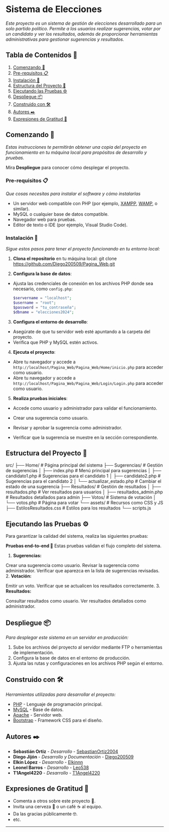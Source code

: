 # Sistema de Elecciones

_Este proyecto es un sistema de gestión de elecciones desarrollado para un solo partido político. Permite a los usuarios realizar sugerencias, votar por un candidato y ver los resultados, además de proporcionar herramientas administrativas para gestionar sugerencias y resultados._
## Tabla de Contenidos 📑
1. [Comenzando 🚀](#comenzando-🚀)
2. [Pre-requisitos 📋](#pre-requisitos-📋)
3. [Instalación 🔧](#instalación-🔧)
4. [Estructura del Proyecto 📂](#estructura-del-proyecto-📂)
5. [Ejecutando las Pruebas ⚙️](#ejecutando-las-pruebas-⚙️)
6. [Despliegue 📦](#despliegue-📦)
7. [Construido con 🛠️](#construido-con-🛠️)
9. [Autores ✒️](#autores-✒️)
10. [Expresiones de Gratitud 🎁](#expresiones-de-gratitud-🎁)

## Comenzando 🚀

_Estas instrucciones te permitirán obtener una copia del proyecto en funcionamiento en tu máquina local para propósitos de desarrollo y pruebas._

Mira **Despliegue** para conocer cómo desplegar el proyecto.

### Pre-requisitos 📋

_Que cosas necesitas para instalar el software y cómo instalarlas_

- Un servidor web compatible con PHP (por ejemplo, [XAMPP](https://www.apachefriends.org/), [WAMP](https://www.wampserver.com/), o similar).
- MySQL o cualquier base de datos compatible.
- Navegador web para pruebas.
- Editor de texto o IDE (por ejemplo, Visual Studio Code).


### Instalación 🔧

_Sigue estos pasos para tener el proyecto funcionando en tu entorno local:_

1. **Clona el repositorio** en tu máquina local: git clone https://github.com/Diego200509/Pagina_Web.git


2. **Configura la base de datos**:
- Ajusta las credenciales de conexión en los archivos PHP donde sea necesario, como `config.php`:
  ```php
  $servername = "localhost";
  $username = "root";
  $password = "tu_contraseña";
  $dbname = "elecciones2024";
  ```

3. **Configura el entorno de desarrollo**:
- Asegúrate de que tu servidor web esté apuntando a la carpeta del proyecto.
- Verifica que PHP y MySQL estén activos.

4. **Ejecuta el proyecto**:
- Abre tu navegador y accede a `http://localhost/Pagina_Web/Pagina_Web/Home/inicio.php` para acceder como usuario.
- Abre tu navegador y accede a `http://localhost/Pagina_Web/Pagina_Web/Login/Login.php` para acceder como usuario. 

5. **Realiza pruebas iniciales**:
- Accede como usuario y administrador para validar el funcionamiento.

- Crear una sugerencia como usuario.
- Revisar y aprobar la sugerencia como administrador.
- Verificar que la sugerencia se muestre en la sección correspondiente.

## Estructura del Proyecto 📂
src/
├── Home/                # Página principal del sistema
├── Sugerencias/         # Gestión de sugerencias
│   ├── index.php        # Menú principal para sugerencias
│   ├── candidato1.php   # Sugerencias para el candidato 1
│   ├── candidato2.php   # Sugerencias para el candidato 2
│   └── actualizar_estado.php # Cambiar el estado de una sugerencia
├── Resultados/          # Gestión de resultados
│   ├── resultados.php   # Ver resultados para usuarios
│   ├── resultados_admin.php # Resultados detallados para admin
├── Votos/               # Sistema de votación
│   └── votos.php        # Página para votar
└── assets/              # Recursos como CSS y JS
    ├── EstilosResultados.css # Estilos para los resultados
    └── scripts.js


## Ejecutando las Pruebas ⚙️

Para garantizar la calidad del sistema, realiza las siguientes pruebas:

**Pruebas end-to-end 🔩**
Estas pruebas validan el flujo completo del sistema.

1. **Sugerencias:**

Crear una sugerencia como usuario.
Revisar la sugerencia como administrador.
Verificar que aparezca en la lista de sugerencias revisadas.
2. **Votación:**

Emitir un voto.
Verificar que se actualicen los resultados correctamente.
3. **Resultados:**

Consultar resultados como usuario.
Ver resultados detallados como administrador.

## Despliegue 📦

_Para desplegar este sistema en un servidor en producción:_

1. Sube los archivos del proyecto al servidor mediante FTP o herramientas de implementación.
2. Configura la base de datos en el entorno de producción.
3. Ajusta las rutas y configuraciones en los archivos PHP según el entorno.

## Construido con 🛠️

_Herramientas utilizadas para desarrollar el proyecto:_

* [PHP](https://www.php.net/) - Lenguaje de programación principal.
* [MySQL](https://www.mysql.com/) - Base de datos.
* [Apache](https://httpd.apache.org/) - Servidor web.
* [Bootstrap](https://getbootstrap.com/) - Framework CSS para el diseño.


## Autores ✒️

* **Sebastián Ortiz** - *Desarrollo* - [SebastianOrtiz2004](https://github.com/SebastianOrtiz2004/SebastianOrtiz)
* **Diego Jijón** - *Desarrollo y Documentación* - [Diego200509](https://github.com/Diego200509)
* **Elkin López** - *Desarrollo* - [Elkinnn](https://github.com/Elkinnn)
* **Leonel Barros** - *Desarrollo* - [Leo538](https://github.com/Leo538)
* **T1Angel4220** - *Desarrollo* - [T1Angel4220](https://github.com/T1Angel4220)



## Expresiones de Gratitud 🎁

* Comenta a otros sobre este proyecto 📢.
* Invita una cerveza 🍺 o un café ☕ al equipo.
* Da las gracias públicamente 🤓.
* etc.

---
